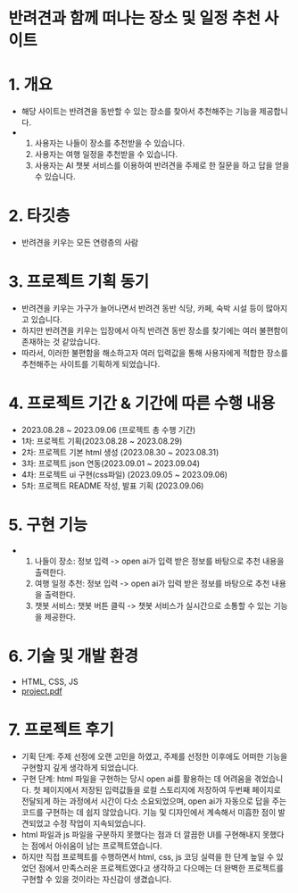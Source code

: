 # 반려견과 함께 떠나는 장소 및 일정 추천 사이트

# 1. 개요
- 해당 사이트는 반려견을 동반할 수 있는 장소를 찾아서 추천해주는 기능을 제공합니다.
- 1) 사용자는 나들이 장소를 추천받을 수 있습니다.
  2) 사용자는 여행 일정을 추천받을 수 있습니다.
  3) 사용자는 AI 챗봇 서비스를 이용하여 반려견을 주제로 한 질문을 하고 답을 얻을 수 있습니다.

# 2. 타깃층
- 반려견을 키우는 모든 연령층의 사람

# 3. 프로젝트 기획 동기
- 반려견을 키우는 가구가 늘어나면서 반려견 동반 식당, 카페, 숙박 시설 등이 많아지고 있습니다.
- 하지만 반려견을 키우는 입장에서 아직 반려견 동반 장소를 찾기에는 여러 불편함이 존재하는 것 같았습니다.
- 따라서, 이러한 불편함을 해소하고자 여러 입력값을 통해 사용자에게 적합한 장소를 추천해주는 사이트를 기획하게 되었습니다.

# 4. 프로젝트 기간 & 기간에 따른 수행 내용
- 2023.08.28 ~ 2023.09.06 (프로젝트 총 수행 기간)
- 1차: 프로젝트 기획(2023.08.28 ~ 2023.08.29)
- 2차: 프로젝트 기본 html 생성 (2023.08.30 ~ 2023.08.31)
- 3차: 프로젝트 json 연동(2023.09.01 ~ 2023.09.04)
- 4차: 프로젝트 ui 구현(css파일) (2023.09.05 ~ 2023.09.06)
- 5차: 프로젝트 README 작성, 발표 기획 (2023.09.06)

# 5. 구현 기능
- 1) 나들이 장소: 정보 입력 -> open ai가 입력 받은 정보를 바탕으로 추천 내용을 출력한다.
  2) 여행 일정 추천: 정보 입력 -> open ai가 입력 받은 정보를 바탕으로 추천 내용을 출력한다.
  3) 챗봇 서비스: 챗봇 버튼 클릭 -> 챗봇 서비스가 실시간으로 소통할 수 있는 기능을 제공한다.

# 6. 기술 및 개발 환경
- HTML, CSS, JS
- [project.pdf](https://github.com/minsunsong/mini-project/files/12540468/project.pdf)


# 7. 프로젝트 후기
- 기획 단계: 주제 선정에 오랜 고민을 하였고, 주제를 선정한 이후에도 어떠한 기능을 구현할지 깊게 생각하게 되었습니다.
- 구현 단계: html 파일을 구현하는 당시 open ai를 활용하는 데 어려움을 겪었습니다. 첫 페이지에서 저장된 입력값들을 로컬 스토리지에 저장하여 두번째 페이지로 전달되게 하는 과정에서 시간이 다소 소요되었으며,
  open ai가 자동으로 답을 주는 코드를 구현하는 데 쉽지 않았습니다. 기능 및 디자인에서 계속해서 미흡한 점이 발견되었고 수정 작업이 지속되었습니다.
- html 파일과 js 파일을 구분하지 못했다는 점과 더 깔끔한 UI를 구현해내지 못했다는 점에서 아쉬움이 남는 프로젝트였습니다.
- 하지만 직접 프로젝트를 수행하면서 html, css, js 코딩 실력을 한 단계 높일 수 있었던 점에서 만족스러운 프로젝트였다고 생각하고 다으메는 더 완벽한 프로젝트를 구현할 수 있을 것이라는 자신감이 생겼습니다.

